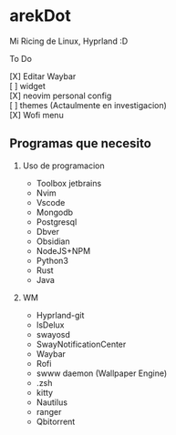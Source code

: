 # arekDot

Mi Ricing de Linux, Hyprland :D

To Do

[X] Editar Waybar<br>
[ ] widget<br>
[X] neovim personal config<br>
[ ] themes (Actaulmente en investigacion) <br>
[X] Wofi menu


## Programas que necesito

1. Uso de programacion
    - Toolbox jetbrains
    - Nvim
    - Vscode
    - Mongodb
    - Postgresql
    - Dbver
    - Obsidian
    - NodeJS+NPM
    - Python3
    - Rust
    - Java

2. WM
    - Hyprland-git
    - lsDelux
    - swayosd
    - SwayNotificationCenter
    - Waybar
    - Rofi
    - swww daemon (Wallpaper Engine)
    - .zsh
    - kitty
    - Nautilus
    - ranger
    - Qbitorrent
